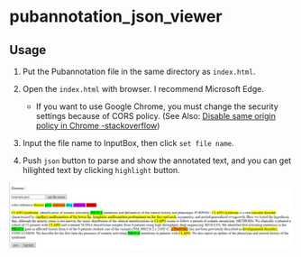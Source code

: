 # pubannotation_json_viewer

## Usage

1. Put the Pubannotation file in the same directory as `index.html`.

2. Open the `index.html` with browser. I recommend Microsoft Edge.

    - If you want to use Google Chrome, you must change the security settings because of CORS policy. (See Also: [Disable same origin policy in Chrome -stackoverflow](https://stackoverflow.com/questions/3102819/disable-same-origin-policy-in-chrome))
  
3. Input the file name to InputBox, then click `set file name`.

4. Push `json` button to parse and show the annotated text, and you can get hilighted text by clicking `highlight` button.

![img](https://github.com/bobfromjapan/pubannotation_json_viewer/blob/master/md_img/img.jpg)
